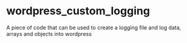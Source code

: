 # wordpress_custom_logging
A piece of code that can be used to create a logging file and log data, arrays and objects into wordpress
